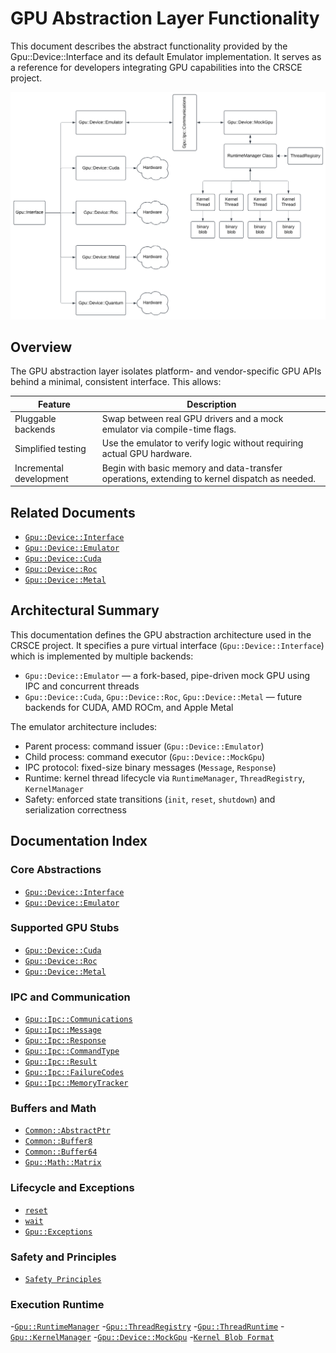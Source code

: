 GPU Abstraction Layer Functionality
===================================

This document describes the abstract functionality provided by the Gpu::Device::Interface and its default Emulator
implementation. It serves as a reference for developers integrating GPU capabilities into the CRSCE project.

![Class Diagram](Gpu_Device_Emulator_Class_Diagram.png)

## Overview

The GPU abstraction layer isolates platform- and vendor-specific GPU APIs behind a minimal, consistent interface.
This allows:

| Feature                 | Description                                                                                   |
|-------------------------|-----------------------------------------------------------------------------------------------|
| Pluggable backends      | Swap between real GPU drivers and a mock emulator via compile-time flags.                     |
| Simplified testing      | Use the emulator to verify logic without requiring actual GPU hardware.                       |
| Incremental development | Begin with basic memory and data-transfer operations, extending to kernel dispatch as needed. |

## Related Documents

* [`Gpu::Device::Interface`](./Gpu-Interface.md)
* [`Gpu::Device::Emulator`](./Gpu-Emulator.md)
* [`Gpu::Device::Cuda`](./Gpu-Cuda.md)
* [`Gpu::Device::Roc`](./Gpu-AmdRoc.md)
* [`Gpu::Device::Metal`](./Gpu-AppleMetal.md)

## Architectural Summary

This documentation defines the GPU abstraction architecture used in the CRSCE project. It specifies a pure virtual
interface (`Gpu::Device::Interface`) which is implemented by multiple backends:

- `Gpu::Device::Emulator` — a fork-based, pipe-driven mock GPU using IPC and concurrent threads
- `Gpu::Device::Cuda`, `Gpu::Device::Roc`, `Gpu::Device::Metal` — future backends for CUDA, AMD ROCm, and Apple Metal

The emulator architecture includes:

- Parent process: command issuer (`Gpu::Device::Emulator`)
- Child process: command executor (`Gpu::Device::MockGpu`)
- IPC protocol: fixed-size binary messages (`Message`, `Response`)
- Runtime: kernel thread lifecycle via `RuntimeManager`, `ThreadRegistry`, `KernelManager`
- Safety: enforced state transitions (`init`, `reset`, `shutdown`) and serialization correctness

## Documentation Index

### Core Abstractions

- [`Gpu::Device::Interface`](./Gpu-Interface.md)
- [`Gpu::Device::Emulator`](./Gpu-Emulator.md)

### Supported GPU Stubs

- [`Gpu::Device::Cuda`](./Gpu-Cuda.md)
- [`Gpu::Device::Roc`](./Gpu-AmdRoc.md)
- [`Gpu::Device::Metal`](./Gpu-AppleMetal.md)

### IPC and Communication

- [`Gpu::Ipc::Communications`](./Gpu-Ipc-Communications.md)
- [`Gpu::Ipc::Message`](./Gpu-Ipc-Message.md)
- [`Gpu::Ipc::Response`](./Gpu-Ipc-Response.md)
- [`Gpu::Ipc::CommandType`](./Gpu-Ipc-CommandType.md)
- [`Gpu::Ipc::Result`](./Gpu-Ipc-Result.md)
- [`Gpu::Ipc::FailureCodes`](./Gpu-Ipc-FailureCodes.md)
- [`Gpu::Ipc::MemoryTracker`](./Gpu-Ipc-MemoryTracker.md)

### Buffers and Math

- [`Common::AbstractPtr`](./Common-AbstractPtr.md)
- [`Common::Buffer8`](./Common-Buffer8.md)
- [`Common::Buffer64`](./Common-Buffer64.md)
- [`Gpu::Math::Matrix`](./Gpu-Math-Matrix.md)

### Lifecycle and Exceptions

- [`reset`](./reset.md)
- [`wait`](./wait.md)
- [`Gpu::Exceptions`](./Gpu-Exceptions.md)

### Safety and Principles

- [`Safety Principles`](./safety_principles.md)

### Execution Runtime

-[`Gpu::RuntimeManager`](./Gpu-RuntimeManager.md)
-[`Gpu::ThreadRegistry`](./Gpu-ThreadRegistry.md)
-[`Gpu::ThreadRuntime`](./Gpu-ThreadRuntime.md)
-[`Gpu::KernelManager`](./Gpu-KernelManager.md)
-[`Gpu::Device::MockGpu`](./Gpu-Device-MockGpu.md)
-[`Kernel Blob Format`](./Kernel-Binary-Blob-Format.md)
